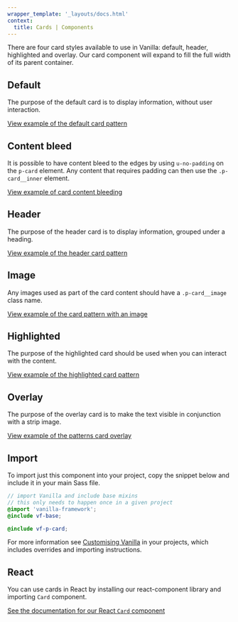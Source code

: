 ```yaml
---
wrapper_template: '_layouts/docs.html'
context:
  title: Cards | Components
---
```


There are four card styles available to use in Vanilla: default, header, highlighted and overlay. Our card component will expand to fill the full width of its parent container.

## Default

The purpose of the default card is to display information, without user interaction.

<div class="embedded-example"><a href="/docs/examples/patterns/card/default/" class="js-example">
View example of the default card pattern
</a></div>

## Content bleed

It is possible to have content bleed to the edges by using `u-no-padding` on the `p-card` element. Any content that requires padding can then use the `.p-card__inner` element.

<div class="embedded-example"><a href="/docs/examples/patterns/card/content-bleed/" class="js-example">
View example of card content bleeding
</a></div>

## Header

The purpose of the header card is to display information, grouped under a heading.

<div class="embedded-example"><a href="/docs/examples/patterns/card/header/" class="js-example">
View example of the header card pattern
</a></div>

## Image

Any images used as part of the card content should have a `.p-card__image` class name.

<div class="embedded-example"><a href="/docs/examples/patterns/card/image/" class="js-example">
View example of the card pattern with an image
</a></div>

## Highlighted

The purpose of the highlighted card should be used when you can interact with the content.

<div class="embedded-example"><a href="/docs/examples/patterns/card/highlighted/" class="js-example">
View example of the highlighted card pattern
</a></div>

## Overlay

The purpose of the overlay card is to make the text visible in conjunction with a strip image.

<div class="embedded-example"><a href="/docs/examples/patterns/card/overlay/" class="js-example">
View example of the patterns card overlay
</a></div>

## Import

To import just this component into your project, copy the snippet below and include it in your main Sass file.

```scss
// import Vanilla and include base mixins
// this only needs to happen once in a given project
@import 'vanilla-framework';
@include vf-base;

@include vf-p-card;
```

For more information see [Customising Vanilla](/docs/customising-vanilla/) in your projects, which includes overrides and importing instructions.

## React

You can use cards in React by installing our react-component library and importing `Card` component.

[See the documentation for our React `Card` component](https://canonical-web-and-design.github.io/react-components/?path=/docs/card--default-story)
